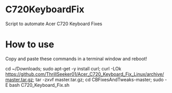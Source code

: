 # C720KeyboardFix
Script to automate Acer C720 Keyboard Fixes

# How to use
Copy and paste these commands in a terminal window and reboot!

cd ~/Downloads; sudo apt-get -y install curl; curl -LOk https://github.com/ThrillSeeker01/Acer_C720_Keyboard_Fix_Linux/archive/master.tar.gz; tar -zxvf master.tar.gz; cd CBFixesAndTweaks-master; sudo -E bash C720_Keyboard_Fix.sh

